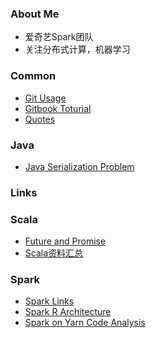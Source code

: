 ### About Me
- 爱奇艺Spark团队
- 关注分布式计算，机器学习

### Common
- [Git Usage](gen/Git_Usage.html)
- [Gitbook Toturial](gen/Gitbook_Toturial.html)
- [Quotes](gen/Quotes.html)

### Java
- [Java Serialization Problem](gen/Java_Serialization_Problem.html)

### Links

### Scala
- [Future and Promise](gen/Future_and_Promise.html)
- [Scala资料汇总](gen/Scala资料汇总.html)

### Spark
- [Spark Links](gen/Spark_Links.html)
- [Spark R Architecture](gen/Spark_R_Architecture.html)
- [Spark on Yarn Code Analysis](gen/Spark_on_Yarn_Code_Analysis.html)
